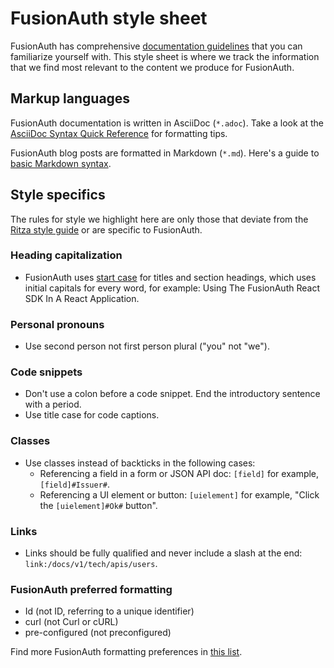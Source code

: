 # FusionAuth style sheet

FusionAuth has comprehensive [documentation guidelines](https://github.com/FusionAuth/fusionauth-site/blob/master/DocsDevREADME.md) that you can familiarize yourself with. This style sheet is where we track the information that we find most relevant to the content we produce for FusionAuth.

## Markup languages

FusionAuth documentation is written in AsciiDoc (`*.adoc`). Take a look at the [AsciiDoc Syntax Quick Reference](https://docs.asciidoctor.org/asciidoc/latest/syntax-quick-reference/) for formatting tips.

FusionAuth blog posts are formatted in Markdown (`*.md`). Here's a guide to [basic Markdown syntax](https://www.markdownguide.org/basic-syntax/).

## Style specifics

The rules for style we highlight here are only those that deviate from the [Ritza style guide](https://styleguide.ritza.co/grammar/grammar/) or are specific to FusionAuth.

### Heading capitalization

* FusionAuth uses [start case](https://styleguide.ritza.co/grammar/grammar/#capitalization) for titles and section headings, which uses initial capitals for every word, for example: Using The FusionAuth React SDK In A React Application.

### Personal pronouns

* Use second person not first person plural ("you" not "we").

### Code snippets

* Don't use a colon before a code snippet. End the introductory sentence with a period.
* Use title case for code captions.

### Classes

* Use classes instead of backticks in the following cases:
    * Referencing a field in a form or JSON API doc: `[field]` for example, `[field]#Issuer#`.
    * Referencing a UI element or button: `[uielement]` for example, "Click the `[uielement]#Ok#` button".

### Links

* Links should be fully qualified and never include a slash at the end: `link:/docs/v1/tech/apis/users`.

### FusionAuth preferred formatting

* Id (not ID, referring to a unique identifier)
* curl (not Curl or cURL)
* pre-configured (not preconfigured)

Find more FusionAuth formatting preferences in [this list](https://github.com/FusionAuth/fusionauth-site/blob/master/DocsDevREADME.md#proper-names-and-other-verbiage).
